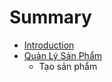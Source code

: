 # Summary

* [Introduction](README.md)
* [Quản Lý Sản Phẩm](quan-ly-san-pham.md)
  * Tạo sản phẩm



